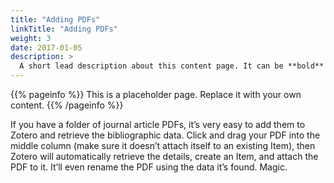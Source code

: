 ```yaml
---
title: "Adding PDFs"
linkTitle: "Adding PDFs"
weight: 3
date: 2017-01-05
description: >
  A short lead description about this content page. It can be **bold** or _italic_ and can be split over multiple paragraphs.
---
```


{{% pageinfo %}}
This is a placeholder page. Replace it with your own content.
{{% /pageinfo %}}


If you have a folder of journal article PDFs, it’s very easy to add them to Zotero and retrieve the bibliographic data. Click and drag your PDF into the middle column (make sure it doesn’t attach itself to an existing Item), then Zotero will automatically retrieve the details, create an Item, and attach the PDF to it. It’ll even rename the PDF using the data it’s found. Magic.
